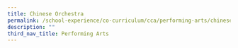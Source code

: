 ```yaml
---
title: Chinese Orchestra
permalink: /school-experience/co-curriculum/cca/performing-arts/chinese-orchestra/
description: ""
third_nav_title: Performing Arts
---
```

